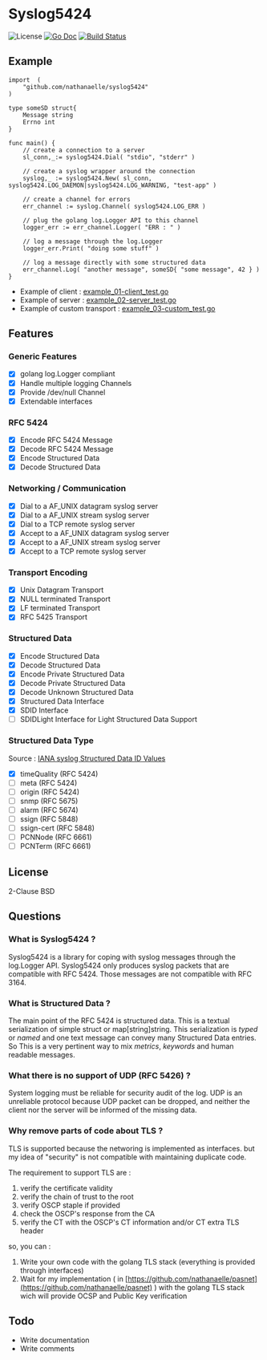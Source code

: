 # Syslog5424

![License](http://img.shields.io/badge/license-Simplified_BSD-blue.svg?style=flat) [![Go Doc](http://img.shields.io/badge/godoc-syslog5424-blue.svg?style=flat)](http://godoc.org/github.com/nathanaelle/syslog5424) [![Build Status](https://travis-ci.org/nathanaelle/syslog5424.svg?branch=master)](https://travis-ci.org/nathanaelle/syslog5424)

## Example

```
import	(
	"github.com/nathanaelle/syslog5424"
)

type someSD struct{
	Message string
	Errno int
}

func main() {
	// create a connection to a server
	sl_conn,_:= syslog5424.Dial( "stdio", "stderr" )

	// create a syslog wrapper around the connection
	syslog,_ := syslog5424.New( sl_conn, syslog5424.LOG_DAEMON|syslog5424.LOG_WARNING, "test-app" )

	// create a channel for errors
	err_channel	:= syslog.Channel( syslog5424.LOG_ERR )

	// plug the golang log.Logger API to this channel
	logger_err := err_channel.Logger( "ERR : " )

	// log a message through the log.Logger
	logger_err.Print( "doing some stuff" )

	// log a message directly with some structured data
	err_channel.Log( "another message", someSD{ "some message", 42 } )
}

```
  * Example of client : [example_01-client_test.go](example_01-client_test.go)
  * Example of server :  [example_02-server_test.go](example_02-server_test.go)
  * Example of custom transport :  [example_03-custom_test.go](example_03-custom_test.go)

## Features

### Generic Features

  * [x] golang log.Logger compliant
  * [x] Handle multiple logging Channels
  * [x] Provide /dev/null Channel
  * [x] Extendable interfaces

### RFC 5424

  * [x] Encode RFC 5424 Message
  * [x] Decode RFC 5424 Message
  * [x] Encode Structured Data
  * [x] Decode Structured Data

### Networking / Communication

  * [x] Dial to a AF_UNIX datagram syslog server
  * [x] Dial to a AF_UNIX stream syslog server
  * [x] Dial to a TCP remote syslog server
  * [x] Accept to a AF_UNIX datagram syslog server
  * [x] Accept to a AF_UNIX stream syslog server
  * [x] Accept to a TCP remote syslog server

### Transport Encoding

  * [x] Unix Datagram Transport
  * [x] NULL terminated Transport
  * [x] LF terminated Transport
  * [x] RFC 5425 Transport

### Structured Data

  * [x] Encode Structured Data
  * [x] Decode Structured Data
  * [x] Encode Private Structured Data
  * [x] Decode Private Structured Data
  * [x] Decode Unknown Structured Data
  * [x] Structured Data Interface
  * [x] SDID Interface
  * [ ] SDIDLight Interface for Light Structured Data Support

### Structured Data Type

Source : [IANA syslog Structured Data ID Values](https://www.iana.org/assignments/syslog-parameters/syslog-parameters.xhtml#syslog-parameters-4)

  * [x] timeQuality (RFC 5424)
  * [ ] meta (RFC 5424)
  * [ ] origin (RFC 5424)
  * [ ] snmp (RFC 5675)
  * [ ] alarm (RFC 5674)
  * [ ] ssign (RFC 5848)
  * [ ] ssign-cert (RFC 5848)
  * [ ] PCNNode (RFC 6661)
  * [ ] PCNTerm (RFC 6661)

## License

2-Clause BSD

## Questions

### What is Syslog5424 ?

Syslog5424 is a library for coping with syslog messages through the log.Logger API.
Syslog5424 only produces syslog packets that are compatible with RFC 5424.
Those messages are not compatible with RFC 3164.

### What is Structured Data ?

The main point of the RFC 5424 is structured data.
This is a textual serialization of simple struct or map[string]string.
This serialization is _typed_ or _named_ and one text message can convey many Structured Data entries.
So This is a very pertinent way to mix *metrics*, *keywords* and human readable messages.

### What there is no support of UDP (RFC 5426) ?

System logging must be reliable for security audit of the log.
UDP is an unreliable protocol because UDP packet can be dropped, and neither the client nor the server will be informed of the missing data.

### Why remove parts of code about TLS ?

TLS is supported because the networing is implemented as interfaces.
but my idea of "security" is not compatible with maintaining duplicate code.

The requirement to support TLS are :

1. verify the certificate validity
2. verify the chain of trust to the root
3. verify OSCP staple if provided
4. check the OSCP's response from the CA
5. verify the CT with the OSCP's CT information and/or CT extra TLS header

so, you can :

1. Write your own code with the golang TLS stack (everything is provided through interfaces)
2. Wait for my implementation ( in [https://github.com/nathanaelle/pasnet](https://github.com/nathanaelle/pasnet) ) with the golang TLS stack wich will provide OCSP and Public Key verification

## Todo

  * Write documentation
  * Write comments
